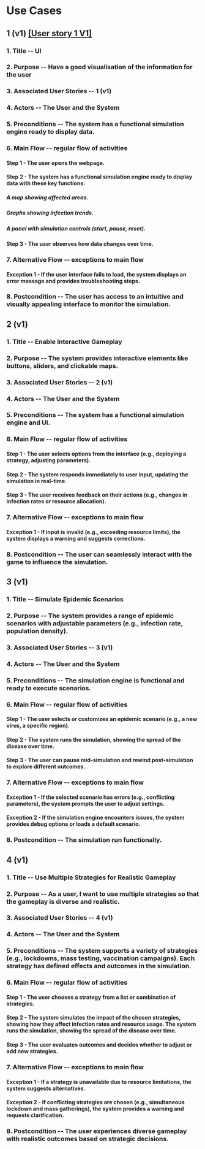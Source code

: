 # Use Cases

## 1 (v1) [[User story 1 V1]](https://github.com/CoralCoralCoralCoral/documentation/blob/Use-Cases/sprints/sprint_1/user_stories.md)

### 1. Title -- UI

### 2. Purpose -- Have a good visualisation of the information for the user

### 3. Associated User Stories -- 1 (v1)

### 4. Actors -- The User and the System

### 5. Preconditions -- The system has a functional simulation engine ready to display data. 

### 6. Main Flow -- regular flow of activities

#### Step 1 - The user opens the webpage.

#### Step 2 - The system has a functional simulation engine ready to display data with these key functions: 

##### A map showing affected areas. 

##### Graphs showing infection trends. 

##### A panel with simulation controls (start, pause, reset). 

#### Step 3 - The user observes how data changes over time. 

### 7. Alternative Flow -- exceptions to main flow

#### Exception 1 - If the user interface fails to load, the system displays an error message and provides troubleshooting steps. 

### 8. Postcondition -- The user has access to an intuitive and visually appealing interface to monitor the simulation. 



## 2 (v1)

### 1. Title -- Enable Interactive Gameplay 

### 2. Purpose -- The system provides interactive elements like buttons, sliders, and clickable maps. 

### 3. Associated User Stories -- 2 (v1)

### 4. Actors -- The User and the System

### 5. Preconditions -- The system has a functional simulation engine and UI. 

### 6. Main Flow -- regular flow of activities

#### Step 1 - The user selects options from the interface (e.g., deploying a strategy, adjusting parameters). 

#### Step 2 - The system responds immediately to user input, updating the simulation in real-time.  

#### Step 3 - The user receives feedback on their actions (e.g., changes in infection rates or resource allocation). 

### 7. Alternative Flow -- exceptions to main flow

#### Exception 1 - If input is invalid (e.g., exceeding resource limits), the system displays a warning and suggests corrections. 

### 8. Postcondition -- The user can seamlessly interact with the game to influence the simulation. 



## 3 (v1)

### 1. Title -- Simulate Epidemic Scenarios 

### 2. Purpose -- The system provides a range of epidemic scenarios with adjustable parameters (e.g., infection rate, population density). 

### 3. Associated User Stories -- 3 (v1)

### 4. Actors -- The User and the System

### 5. Preconditions -- The simulation engine is functional and ready to execute scenarios. 

### 6. Main Flow -- regular flow of activities

#### Step 1 - The user selects or customizes an epidemic scenario (e.g., a new virus, a specific region). 

#### Step 2 - The system runs the simulation, showing the spread of the disease over time. 

#### Step 3 - The user can pause mid-simulation and rewind post-simulation to explore different outcomes. 

### 7. Alternative Flow -- exceptions to main flow

#### Exception 1 - If the selected scenario has errors (e.g., conflicting parameters), the system prompts the user to adjust settings.

#### Exception 2 - If the simulation engine encounters issues, the system provides debug options or loads a default scenario. 

### 8. Postcondition -- The simulation run functionally.



## 4 (v1)

### 1. Title -- Use Multiple Strategies for Realistic Gameplay

### 2. Purpose -- As a user, I want to use multiple strategies so that the gameplay is diverse and realistic. 

### 3. Associated User Stories -- 4 (v1)

### 4. Actors -- The User and the System

### 5. Preconditions -- The system supports a variety of strategies (e.g., lockdowns, mass testing, vaccination campaigns). Each strategy has defined effects and outcomes in the simulation. 

### 6. Main Flow -- regular flow of activities

#### Step 1 - The user chooses a strategy from a list or combination of strategies. 

#### Step 2 - The system simulates the impact of the chosen strategies, showing how they affect infection rates and resource usage. The system runs the simulation, showing the spread of the disease over time. 

#### Step 3 - The user evaluates outcomes and decides whether to adjust or add new strategies. 

### 7. Alternative Flow -- exceptions to main flow

#### Exception 1 - If a strategy is unavailable due to resource limitations, the system suggests alternatives. 

#### Exception 2 - If conflicting strategies are chosen (e.g., simultaneous lockdown and mass gatherings), the system provides a warning and requests clarification. 

### 8. Postcondition -- The user experiences diverse gameplay with realistic outcomes based on strategic decisions. 
